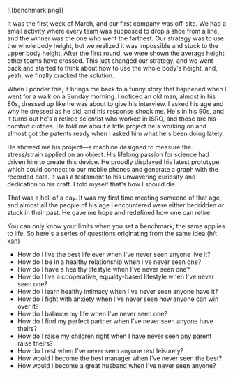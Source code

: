 ![[benchmark.png]]

It was the first week of March, and our first company was off-site. We had a small activity where every team was supposed to drop a shoe from a line, and the winner was the one who went the farthest. Our strategy was to use the whole body height, but we realized it was impossible and stuck to the upper body height. After the first round, we were shown the average height other teams have crossed. This just changed our strategy, and we went back and started to think about how to use the whole body's height, and, yeah, we finally cracked the solution.

When I ponder this, it brings me back to a funny story that happened when I went for a walk on a Sunday morning. I noticed an old man, almost in his 80s, dressed up like he was about to give his interview. I asked his age and why he dressed as he did, and his response shook me. He's in his 90s, and it turns out he's a retired scientist who worked in ISRO, and those are his comfort clothes. He told me about a little project he's working on and almost got the patents ready when I asked him what he's been doing lately. 

He showed me his project—a machine designed to measure the stress/strain applied on an object. His lifelong passion for science had driven him to create this device. He proudly displayed his latest prototype, which could connect to our mobile phones and generate a graph with the recorded data. It was a testament to his unwavering curiosity and dedication to his craft. I told myself that's how I should die.

That was a hell of a day. It was my first time meeting someone of that age, and almost all the people of his age I encountered were either bedridden or stuck in their past. He gave me hope and redefined how one can retire. 

You can only know your limits when you set a benchmark; the same applies to life. So here's a series of questions originating from the same idea (h/t [xan](https://abstractxan.xyz/site/living_the_life_i_havent_seen))

- How do I live the best life ever when I've never seen anyone live it?  
- How do I be in a healthy relationship when I've never seen one?  
- How do I have a healthy lifestyle when I've never seen one?  
- How do I live a cooperative, equality-based lifestyle when I've never seen one?  
- How do I learn healthy intimacy when I've never seen anyone have it?  
- How do I fight with anxiety when I've never seen how anyone can win over it?  
- How do I balance my life when I've never seen one?  
- How do I find my perfect partner when I've never seen anyone have theirs?  
- How do I raise my children right when I have never seen any parent raise theirs?  
- How do I rest when I've never seen anyone rest leisurely?  
- How would I become the best manager when I've never seen the best?  
- How would I become a great husband when I've never seen anyone?
